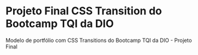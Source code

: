 # Projeto Final CSS Transition do Bootcamp TQI da DIO
Modelo de portfólio com CSS Transitions do Bootcamp TQI da DIO - Projeto Final
